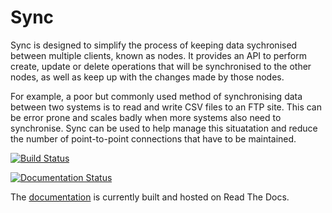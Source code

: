 # Sync

Sync is designed to simplify the process of keeping data sychronised between multiple clients, known as nodes. It provides an API to perform create, update or delete operations that will be synchronised to the other nodes, as well as keep up with the changes made by those nodes.

For example, a poor but commonly used method of synchronising data between two systems is to read and write CSV files to an FTP site. This can be error prone and scales badly when more systems also need to synchronise. Sync can be used to help manage this situatation and reduce the number of point-to-point connections that have to be maintained.

[![Build Status](https://travis-ci.org/jim8786453/sync.svg?branch=master)](https://travis-ci.org/jim8786453/sync)

[![Documentation Status](https://readthedocs.org/projects/py-sync/badge/?version=latest)](http://py-sync.readthedocs.io/en/latest/?badge=latest)

The [documentation](http://py-sync.readthedocs.io/en/latest/?) is currently built and hosted on Read The Docs.
